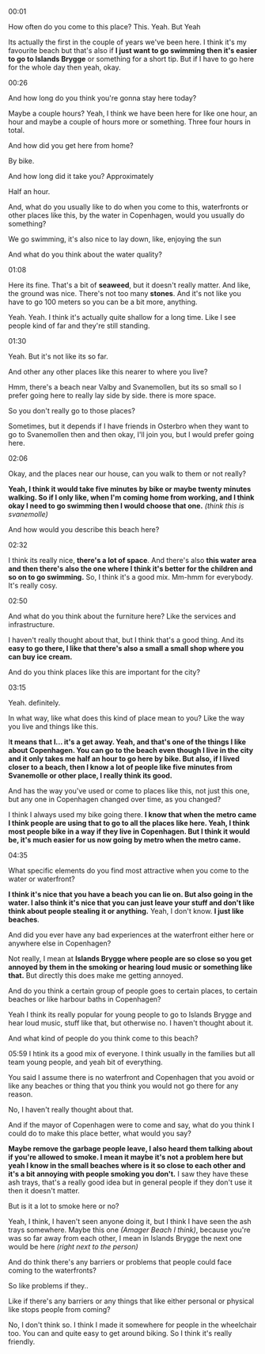 00:01

How often do you come to this place? This. Yeah. But Yeah

Its actually the first in the couple of years we've been here. I think it's my favourite beach but that's also if **I just want to go swimming then it's easier to go to Islands Brygge** or something for a short tip. But if I have to go here for the whole day then yeah, okay.

00:26

And how long do you think you're gonna stay here today? 

Maybe a couple hours? Yeah, I think we have been here for like one hour, an hour and maybe a couple of hours more or something. Three four hours in total.

And how did you get here from home? 

By bike.

And how long did it take you? Approximately

Half an hour.

And, what do you usually like to do when you come to this, waterfronts or other places like this, by the water in Copenhagen, would you usually do something? 

We go swimming, it's also nice to lay down, like, enjoying the sun 

And what do you think about the water quality?

01:08

Here its fine. That's a bit of **seaweed**, but it doesn't really matter. And like, the ground was nice. There's not too many **stones**. And it's not like you have to go 100 meters so you can be a bit more, anything. 

Yeah. Yeah. I think it's actually quite shallow for a long time. Like I see people kind of far and they're still standing.

01:30

Yeah. But it's not like its so far. 

And other any other places like this nearer to where you live?

Hmm, there's a beach near Valby and Svanemollen, but its so small so I prefer going here to really lay side by side. there is more space.

So you don't really go to those places?

Sometimes, but it depends if I have friends in Osterbro when they want to go to Svanemollen then and then okay, I'll join you, but I would prefer going here.

02:06

Okay, and the places near our house, can you walk to them or not really? 

**Yeah, I think it would take five minutes by bike or maybe twenty minutes walking. So if I only like, when I'm coming home from working, and I think okay I need to go swimming then I would choose that one.**  *(think this is svanemolle)*

And how would you describe this beach here?

02:32

I think its really nice, **there's a lot of space**. And there's also **this water area and then there's also the one where I think it's better for the children and so on to go swimming.** 
So, I think it's a good mix. Mm-hmm for everybody. It's really cosy.

02:50

And what do you think about the furniture here? Like the services and infrastructure.

I haven't really thought about that, but I think that's a good thing. And its **easy to go there, I like that there's also a small a small shop where you can buy ice cream.** 

And do you think places like this are important for the city?

03:15

Yeah. definitely.

In what way, like what does this kind of place mean to you? Like the way you live and things like this.

I**t means that I... it's a get away. Yeah, and that's one of the things I like about Copenhagen. You can go to the beach even though I live in the city and it only takes me half an hour to go here by bike. But also, if I lived closer to a beach, then I know a lot of people like five minutes from Svanemolle or other place, I really think its good.**

And has the way you've used or come to places like this, not just this one, but any one in Copenhagen changed over time, as you changed?

I think I always used my bike going there. **I know that when the metro came I think people are using that to go to all the places like here. Yeah, I think most people bike in a way if they live in Copenhagen. But I think it would be, it's much easier for us now going by metro when the metro came.**

04:35

What specific elements do you find most attractive when you come to the water or waterfront? 

**I think it's nice that you have a beach you can lie on. But also going in the water. I also think it's nice that you can just leave your stuff and don't like think about people stealing it or anything.**
Yeah, I don't know. **I just like beaches**.

And did you ever have any bad experiences at the waterfront either here or anywhere else in Copenhagen? 

Not really, I mean at **Islands Brygge where people are so close so you get annoyed by them in the smoking or hearing loud music or something like that.** But directly this does make me getting annoyed. 

And do you think a certain group of people goes to certain places, to certain beaches or like harbour baths in Copenhagen?

Yeah I think its really popular for young people to go to Islands Brygge and hear loud music, stuff like that, but otherwise no.  I haven't thought about it.

And what kind of people do you think come to this beach?

05:59
I htink its a good mix of everyone. I think usually in the families but all team young people, and yeah bit of everything.

You said I assume there is no waterfront and Copenhagen that you avoid or like any beaches or thing that you think you would not go there for any reason.

No, I haven't really thought about that.

And if the mayor of Copenhagen were to come and say, what do you think I could do to make this place better, what would you say? 

**Maybe remove the garbage people leave, I also heard them talking about if you're allowed to smoke. I mean it maybe it's not a problem here but yeah I know in the small beaches where is it so close to each other and it's a bit annoying with people smoking you don't.** 
I saw they have these ash trays, that's a really good idea but in general people if they don't use it then it doesn't matter.

But is it a lot to smoke here or no? 

Yeah, I think, I haven't seen anyone doing it, but I think I have seen the ash trays somewhere.
Maybe this one *(Amager Beach I think)*, because you're was so far away from each other, I mean in Islands Brygge the next one would be here *(right next to the person)*

And do think there's any barriers or problems that people could face coming to the waterfronts?

So like problems if they..

Like if there's any barriers or any things that like either personal or physical like stops people from coming?

No, I don't think so.
I think I made it somewhere for people in the wheelchair too. You can and quite easy to get around biking.  So I think it's really friendly.
